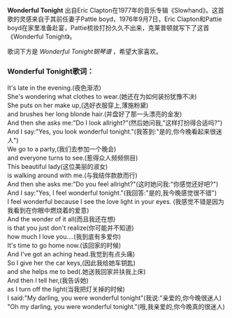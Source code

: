 

**Wonderful Tonight** 出自Eric Clapton在1977年的音乐专辑《Slowhand》。这首歌的灵感来自于其前任妻子Pattie
boyd，1976年9月7日，Eric Clapton和Pattie
boyd在家里准备赴宴，Pattie梳妆打扮久久不出来，克莱普顿就写下了这首《Wonderful Tonight》。

  
歌词下方是 _Wonderful Tonight钢琴谱_ ，希望大家喜欢。

### Wonderful Tonight歌词：

It's late in the evening.(夜色渐浓)  
She's wondering what clothes to wear.(她还在为如何装扮犹豫不决)  
She puts on her make up,(选好衣服穿上,薄施粉黛)  
and brushes her long blonde hair.(并盘好了那一头漂亮的金发)  
And then she asks me:"Do I look allright?"(然后她问我,"这样打扮得合适吗?")  
And I say:"Yes, you look wonderful tonight."(我答到:"是的,你今晚看起来很迷人")  
We go to a party,(我们去参加一个晚会)  
and everyone turns to see.(惹得众人频频侧目)  
This beautiful lady(这位美丽的淑女)  
is walking around with me.(与我结伴款款而行)  
And then she asks me:"Do you feel allright?"(这时她问我:"你感觉还好吧?")  
And I say:"Yes, I feel wonderful tonight."(我回答:"是的,我今晚感觉很不错")  
I feel wonderful because I see the love light in your eyes.
(我感觉不错是因为我看到在你眼中燃烧着的爱意)  
And the wonder of it all(而且我还在想)  
is that you just don't realize(你可能并不知道)  
how much I love you....(我到底有多爱你)  
It's time to go home now.(该回家的时候)  
And I've got an aching head.我觉到有点头痛)  
So I give her the car keys,(因此我给她车钥匙)  
and she helps me to bed(.她送我回家并扶我上床)  
And then I tell her,(我告诉她)  
as I turn off the light(当我把灯关掉的时候)  
I said:"My darling, you were wonderful tonight"(我说:"亲爱的,你今晚很迷人)  
"Oh my darling, you were wonderful tonight."(哦,我亲爱的,你今晚真的很迷人)

